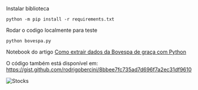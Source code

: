 Instalar biblioteca

```
python -m pip install -r requirements.txt
```

Rodar o codigo localmente para teste

```
python bovespa.py 
```

Notebook do artigo [Como extrair dados da Bovespa de graça com Python](https://medium.com/@rodrigobercinimartins/como-extrair-dados-da-bovespa-de-graca-com-python-14a03454a720)

O código também está disponível em:
https://gist.github.com/rodrigobercini/8bbee7fc735ad7d696f7a2ec31df9610

![Stocks](Screenshot_1.png)
